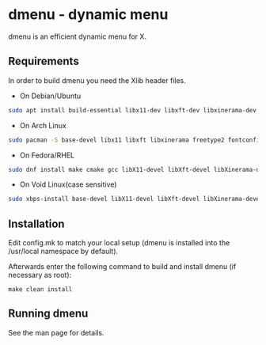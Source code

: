 dmenu - dynamic menu
====================
dmenu is an efficient dynamic menu for X.


Requirements
------------
In order to build dmenu you need the Xlib header files.

- On Debian/Ubuntu
```sh
sudo apt install build-essential libx11-dev libxft-dev libxinerama-dev libfreetype6-dev libfontconfig1-dev
```

- On Arch Linux

```sh
sudo pacman -S base-devel libx11 libxft libxinerama freetype2 fontconfig
```

- On Fedora/RHEL

```sh
sudo dnf install make cmake gcc libX11-devel libXft-devel libXinerama-devel libXrandr-devel
```

- On Void Linux(case sensitive)

```sh
sudo xbps-install base-devel libX11-devel libXft-devel libXinerama-devel freetype-devel fontconfig-devel
```

Installation
------------
Edit config.mk to match your local setup (dmenu is installed into
the /usr/local namespace by default).

Afterwards enter the following command to build and install dmenu
(if necessary as root):

    make clean install


Running dmenu
-------------
See the man page for details.
